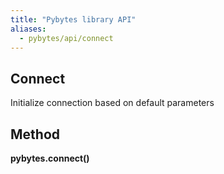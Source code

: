 ```yaml
---
title: "Pybytes library API"
aliases:
  - pybytes/api/connect
---
```


**Connect**
----
  Initialize connection based on default parameters


**Method**
----
**pybytes.connect()**
